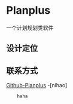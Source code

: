 # Planplus

一个计划规划类软件

## 设计定位

## 联系方式

[Github-Planplus](https://github.com/Kogler7/Planplus)
-[nihao]

        haha
